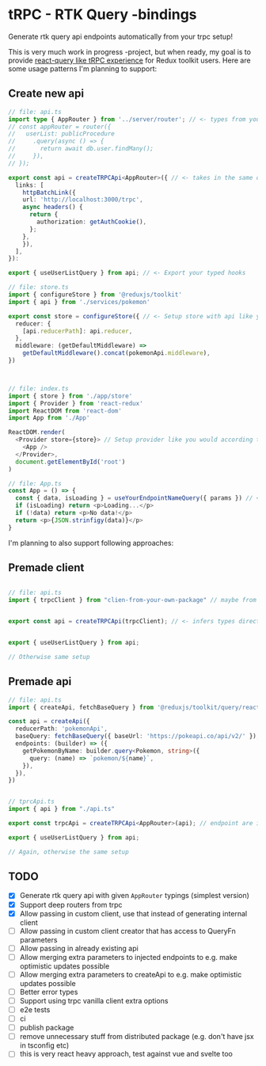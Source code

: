 # tRPC - RTK Query -bindings

Generate rtk query api endpoints automatically from your trpc setup!

This is very much work in progress -project, but when ready, my goal is to provide [react-query like tRPC experience](https://trpc.io/docs/client/react) for Redux toolkit users. Here are some usage patterns I'm planning to support:

## Create new api

```ts
// file: api.ts
import type { AppRouter } from '../server/router'; // <- types from your server, say for a router like this:
// const appRouter = router({
//   userList: publicProcedure
//     .query(async () => {
//       return await db.user.findMany();
//     }),
// });

export const api = createTRPCApi<AppRouter>({ // <- takes in the same options as createTRPCProxyClient and sets up api like createApi would do
  links: [
    httpBatchLink({
    url: 'http://localhost:3000/trpc',
    async headers() {
      return {
        authorization: getAuthCookie(),
      };
    },
    }),
  ],
}): 

export { useUserListQuery } from api; // <- Export your typed hooks

// file: store.ts
import { configureStore } from '@reduxjs/toolkit'
import { api } from './services/pokemon'

export const store = configureStore({ // <- Setup store with api like you would according to rtk query docs
  reducer: {
    [api.reducerPath]: api.reducer,
  },
  middleware: (getDefaultMiddleware) =>
    getDefaultMiddleware().concat(pokemonApi.middleware),
})



// file: index.ts
import { store } from './app/store'
import { Provider } from 'react-redux'
import ReactDOM from 'react-dom'
import App from './App'

ReactDOM.render(
  <Provider store={store}> // Setup provider like you would according to rtk query docs 
    <App />
  </Provider>,
  document.getElementById('root')
)

// file: App.ts
const App = () => {
  const { data, isLoading } = useYourEndpointNameQuery({ params }) // <- Use your generated hooks! They are fully typed based on your trpc router.
  if (isLoading) return <p>Loading...</p>
  if (!data) return <p>No data!</p>
  return <p>{JSON.strinfigy(data)}</p>
}
```

I'm planning to also support following approaches:

## Premade client

```ts

// file: api.ts
import { trpcClient } from "clien-from-your-own-package" // maybe from your monorepo package or private npm library


export const api = createTRPCApi(trpcClient); // <- infers types directly from client


export { useUserListQuery } from api;

// Otherwise same setup
```

## Premade api

```ts
// file: api.ts
import { createApi, fetchBaseQuery } from '@reduxjs/toolkit/query/react'

const api = createApi({
  reducerPath: 'pokemonApi',
  baseQuery: fetchBaseQuery({ baseUrl: 'https://pokeapi.co/api/v2/' }),
  endpoints: (builder) => ({
    getPokemonByName: builder.query<Pokemon, string>({
      query: (name) => `pokemon/${name}`,
    }),
  }),
})


// tprcApi.ts
import { api } from "./api.ts"

export const trpcApi = createTRPCApi<AppRouter>(api); // endpoint are injected to api and you can 

export { useUserListQuery } from api;

// Again, otherwise the same setup
```

## TODO

- [x] Generate rtk query api with given `AppRouter` typings (simplest version)
- [x] Support deep routers from trpc
- [x] Allow passing in custom client, use that instead of generating internal client
- [ ] Allow passing in custom client creator that has access to QueryFn parameters
- [ ] Allow passing in already existing api
- [ ] Allow merging extra parameters to injected endpoints to e.g. make optimistic updates possible
- [ ] Allow merging extra parameters to createApi to e.g. make optimistic updates possible
- [ ] Better error types
- [ ] Support using trpc vanilla client extra options
- [ ] e2e tests
- [ ] ci
- [ ] publish package
- [ ] remove unnecessary stuff from distributed package (e.g. don't have jsx in tsconfig etc)
- [ ] this is very react heavy approach, test against vue and svelte too
